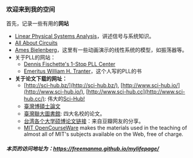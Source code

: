 ### 欢迎来到我的空间

首先，记录一些有用的**网站**
* [Linear Physical Systems Analysis](http://lpsa.swarthmore.edu/)，讲述信号与系统知识。
* [All About Circuits](https://www.allaboutcircuits.com/)
* [Ames Bielenberg](https://www.sccs.swarthmore.edu/users/12/abiele1/)，这里有一些动画演示的线性系统的模型，如振荡器等。
* 关于PLL的网站：
  * [Dennis Fischette's 1-Stop PLL Center](http://www.delroy.com/PLL_dir/pll.htm)
  * [Emeritus William H. Tranter](https://www.ece.vt.edu/people/profile/tranter)，这个人写的PLL的书
* **关于论文下载的网址：**
  * [http://sci-hub.bz/](http://sci-hub.bz/), [http://www.sci-hub.io/](http://www.sci-hub.io/), [http://www.sci-hub.cc](http://www.sci-hub.cc/): 伟大的[Sci-Hub!](https://vk.com/sci_hub)
  * [臺灣博碩士論文](http://ndltd.ncl.edu.tw/cgi-bin/gs32/gsweb.cgi/login?o=dwebmge)
  * [臺灣聯大圖書館](http://etd.lib.nctu.edu.tw/cgi-bin/gs32/gsweb.cgi/login?o=dwebmge&cache=1429577940693): 四大名校的论文。
  * [台湾各个大学硕博论文链接](https://www.douban.com/note/72601191/)：来自豆瓣网友的分享。
  * [MIT OpenCourseWare](https://ocw.mit.edu/index.htm) makes the materials used in the teaching of almost all of MIT's subjects available on the Web, free of charge.
  
#### *本页的访问地址为：https://freemanma.github.io/mylifepage/*

